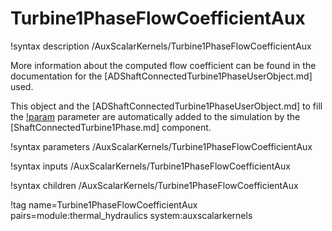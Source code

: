 # Turbine1PhaseFlowCoefficientAux

!syntax description /AuxScalarKernels/Turbine1PhaseFlowCoefficientAux

More information about the computed flow coefficient can be found in the
documentation for the [ADShaftConnectedTurbine1PhaseUserObject.md] used.

This object and the [ADShaftConnectedTurbine1PhaseUserObject.md] to fill the
[!param](/AuxScalarKernels/Turbine1PhaseFlowCoefficientAux/turbine_uo) parameter are
automatically added to the simulation by the [ShaftConnectedTurbine1Phase.md] component.

!syntax parameters /AuxScalarKernels/Turbine1PhaseFlowCoefficientAux

!syntax inputs /AuxScalarKernels/Turbine1PhaseFlowCoefficientAux

!syntax children /AuxScalarKernels/Turbine1PhaseFlowCoefficientAux

!tag name=Turbine1PhaseFlowCoefficientAux pairs=module:thermal_hydraulics system:auxscalarkernels
